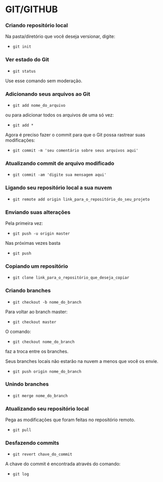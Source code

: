 # GIT/GITHUB

### Criando repositório local

Na pasta/diretório que você deseja versionar, digite:

- `git init`

### Ver estado do Git

- `git status`

Use esse comando sem moderação.

### Adicionando seus arquivos ao Git

- `git add nome_do_arquivo`

ou para adicionar todos os arquivos de uma só vez:

- `git add *`

Agora é preciso fazer o commit para que o Git possa rastrear suas modificações:

- `git commit -m 'seu comentário sobre seus arquivos aqui'`

### Atualizando commit de arquivo modificado

- `git commit -am 'digite sua mensagem aqui'`

### Ligando seu repositório local a sua nuvem

- `git remote add origin link_para_o_repositório_do_seu_projeto`

### Enviando suas alterações

Pela primeira vez:

- `git push -u origin master`

Nas próximas vezes basta

- `git push`

### Copiando um repositório

- `git clone link_para_o_repositório_que_deseja_copiar`

### Criando branches

- `git checkout -b nome_do_branch`

Para voltar ao branch master:

- `git checkout master`

O comando:

- `git checkout nome_do_branch`

faz a troca entre os branches.

Seus branches locais não estarão na nuvem a menos que você os envie.

- `git push origin nome_do_branch`

### Unindo branches

- `git merge nome_do_branch`

### Atualizando seu repositório local

Pega as modificações que foram feitas no repositório remoto.

- `git pull`

### Desfazendo commits

- `git revert chave_do_commit`

A chave do commit é encontrada através do comando:

- `git log`
